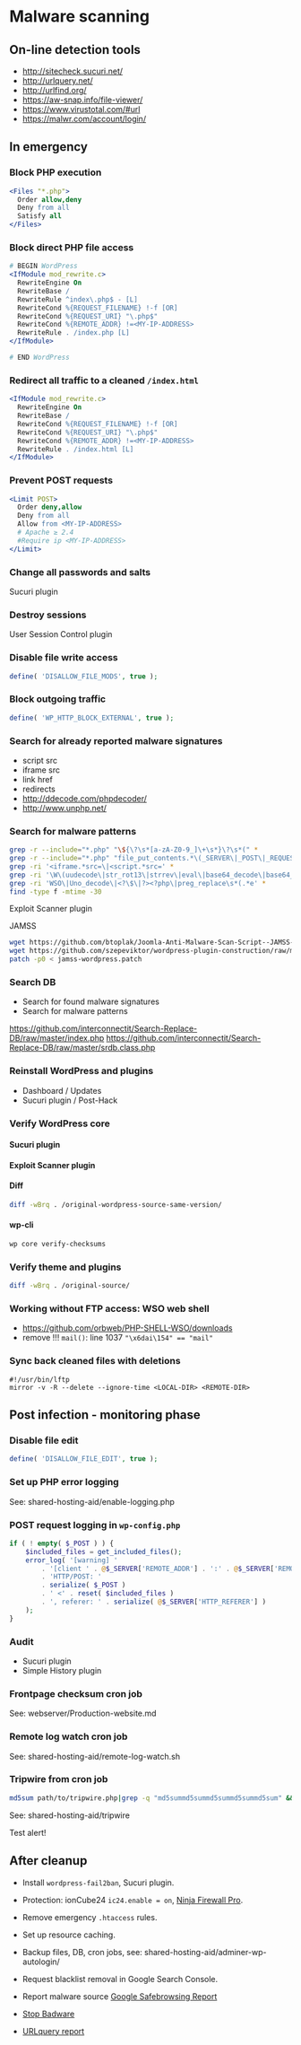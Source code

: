 # Malware scanning

## On-line detection tools

- http://sitecheck.sucuri.net/
- http://urlquery.net/
- http://urlfind.org/
- https://aw-snap.info/file-viewer/
- https://www.virustotal.com/#url
- https://malwr.com/account/login/

## In emergency

### Block PHP execution

```apache
<Files "*.php">
  Order allow,deny
  Deny from all
  Satisfy all
</Files>
```

### Block direct PHP file access

```apache
# BEGIN WordPress
<IfModule mod_rewrite.c>
  RewriteEngine On
  RewriteBase /
  RewriteRule ^index\.php$ - [L]
  RewriteCond %{REQUEST_FILENAME} !-f [OR]
  RewriteCond %{REQUEST_URI} "\.php$"
  RewriteCond %{REMOTE_ADDR} !=<MY-IP-ADDRESS>
  RewriteRule . /index.php [L]
</IfModule>

# END WordPress
```

### Redirect all traffic to a cleaned `/index.html`

```apache
<IfModule mod_rewrite.c>
  RewriteEngine On
  RewriteBase /
  RewriteCond %{REQUEST_FILENAME} !-f [OR]
  RewriteCond %{REQUEST_URI} "\.php$"
  RewriteCond %{REMOTE_ADDR} !=<MY-IP-ADDRESS>
  RewriteRule . /index.html [L]
</IfModule>
```

### Prevent POST requests

```apache
<Limit POST>
  Order deny,allow
  Deny from all
  Allow from <MY-IP-ADDRESS>
  # Apache ≥ 2.4
  #Require ip <MY-IP-ADDRESS>
</Limit>
```

### Change all passwords and salts

Sucuri plugin

### Destroy sessions

User Session Control plugin

### Disable file write access

```php
define( 'DISALLOW_FILE_MODS', true );
```

### Block outgoing traffic

```php
define( 'WP_HTTP_BLOCK_EXTERNAL', true );
```

### Search for already reported malware signatures

- script src
- iframe src
- link href
- redirects
- http://ddecode.com/phpdecoder/
- http://www.unphp.net/

### Search for malware patterns

```bash
grep -r --include="*.php" "\${\?\s*[a-zA-Z0-9_]\+\s*}\?\s*(" *
grep -r --include="*.php" "file_put_contents.*\(_SERVER\|_POST\|_REQUEST\|<?\)" *
grep -ri '<iframe.*src=\|<script.*src=' *
grep -ri '\W\(uudecode\|str_rot13\|strrev\|eval\|base64_decode\|base64_encode\|unpack\|pack\)\s*(' *
grep -ri 'WSO\|Uno_decode\|<?\$\|?><?php\|preg_replace\s*(.*e' *
find -type f -mtime -30
```

Exploit Scanner plugin

JAMSS

```bash
wget https://github.com/btoplak/Joomla-Anti-Malware-Scan-Script--JAMSS-/raw/master/jamss.php
wget https://github.com/szepeviktor/wordpress-plugin-construction/raw/master/shared-hosting-aid/jamss-wordpress.patch
patch -p0 < jamss-wordpress.patch
```

### Search DB

- Search for found malware signatures
- Search for malware patterns

https://github.com/interconnectit/Search-Replace-DB/raw/master/index.php
https://github.com/interconnectit/Search-Replace-DB/raw/master/srdb.class.php

### Reinstall WordPress and plugins

- Dashboard / Updates
- Sucuri plugin / Post-Hack

### Verify WordPress core

#### Sucuri plugin

#### Exploit Scanner plugin

#### Diff

```bash
diff -wBrq . /original-wordpress-source-same-version/
```

#### wp-cli

```bash
wp core verify-checksums
```

### Verify theme and plugins

```bash
diff -wBrq . /original-source/
```

### Working without FTP access: WSO web shell

- https://github.com/orbweb/PHP-SHELL-WSO/downloads
- remove !!! `mail()`: line 1037 `"\x6dai\154" == "mail"`

### Sync back cleaned files with deletions

```
#!/usr/bin/lftp
mirror -v -R --delete --ignore-time <LOCAL-DIR> <REMOTE-DIR>
```

## Post infection - monitoring phase

### Disable file edit

```php
define( 'DISALLOW_FILE_EDIT', true );
```

### Set up PHP error logging

See: shared-hosting-aid/enable-logging.php

### POST request logging in `wp-config.php`

```php
if ( ! empty( $_POST ) ) {
    $included_files = get_included_files();
    error_log( '[warning] '
        . '[client ' . @$_SERVER['REMOTE_ADDR'] . ':' . @$_SERVER['REMOTE_PORT'] . '] '
        . 'HTTP/POST: '
        . serialize( $_POST )
        . ' <' . reset( $included_files )
        . ', referer: ' . serialize( @$_SERVER['HTTP_REFERER'] )
    );
}
```

### Audit

- Sucuri plugin
- Simple History plugin

### Frontpage checksum cron job

See: webserver/Production-website.md

### Remote log watch cron job

See: shared-hosting-aid/remote-log-watch.sh

### Tripwire from cron job

```bash
md5sum path/to/tripwire.php|grep -q "md5summd5summd5summd5summd5sum" && /usr/bin/php path/to/tripwire.php
```

See: shared-hosting-aid/tripwire

Test alert!


## After cleanup


- Install `wordpress-fail2ban`, Sucuri plugin.
- Protection: ionCube24 `ic24.enable = on`, [Ninja Firewall Pro](http://ninjafirewall.com/pro/download.php).
- Remove emergency `.htaccess` rules.
- Set up resource caching.
- Backup files, DB, cron jobs, see: shared-hosting-aid/adminer-wp-autologin/

- Request blacklist removal in Google Search Console.
- Report malware source [Google Safebrowsing Report](https://www.google.com/safebrowsing/report_badware/)
- [Stop Badware](https://www.stopbadware.org/report-badware)
- [URLquery report](http://urlquery.net/index.php)
